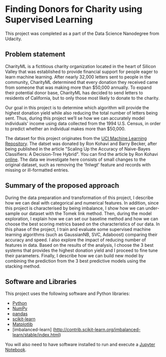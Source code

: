# Finding Donors for Charity using Supervised Learning

This project was completed as a part of the Data Science Nanodegree from Udacity.

## Problem statement

CharityML is a fictitious charity organization located in the heart of Silicon Valley that was established to provide financial support for people eager to learn machine learning. After nearly 32,000 letters sent to people in the community, CharityML determined that every donation they received came from someone that was making more than $50,000 annually. To expand their potential donor base, CharityML has decided to send letters to residents of California, but to only those most likely to donate to the charity.

Our goal in this project is to determine which algorithm will provide the highest donation yield while also reducing the total number of letters being sent. Thus, during this project we’ll se how we can accurately model individuals' income using data collected from the 1994 U.S. Census, in order to predict whether an individual makes more than $50,000.

The dataset for this project originates from the [UCI Machine Learning Repository](https://archive.ics.uci.edu/ml/datasets/Census+Income). The datset was donated by Ron Kohavi and Barry Becker, after being published in the article "Scaling Up the Accuracy of Naive-Bayes Classifiers: A Decision-Tree Hybrid". You can find the article by Ron Kohavi [online](https://www.aaai.org/Papers/KDD/1996/KDD96-033.pdf). The data we investigate here consists of small changes to the original dataset, such as removing the 'fnlwgt' feature and records with missing or ill-formatted entries.

## Summary of the proposed approach

During the data preparation and transformation of this project, I describe how we can deal with categorical and numerical features. In addition, since this project is characterised by being imbalance, I show how we can under-sample our dataset with the Tomek link method. Then, during the model exploration, I explain how we can set our baseline method and how we can choose the best scoring metrics based on the characteristics of our data. In this phase of the project, I train and evaluate some supervised machine learning algorithms (such as GaussianNB, SVC, Adaboost) comparing their accuracy and speed. I also explore the impact of reducing number of features in data. Based on the results of the analysis, I choose the 3 best systems that provides the highest donation yield and I proceed to fine tune their parameters. Finally, I describe how we can build new model by combining the prediction from the 3 best predictive models using the stacking method.

## Software and Libraries

This project uses the following software and Python libraries:

- [Python](https://www.python.org/downloads/release/python-364/)
- [NumPy](http://www.numpy.org/)
- [pandas](http://pandas.pydata.org/)
- [scikit-learn](http://scikit-learn.org/0.17/install.html)
- [Matplotlib](https://matplotlib.org/)
- [imbalanced-learn] (http://contrib.scikit-learn.org/imbalanced-learn/stable/index.html)

You will also need to have software installed to run and execute a [Jupyter Notebook](http://ipython.org/notebook.html).


